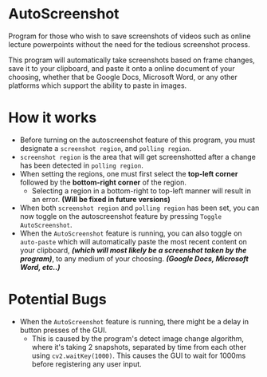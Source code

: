# AutoScreenshot

Program for those who wish to save screenshots of videos such as online lecture powerpoints without the need for the tedious screenshot process. 


This program will automatically take screenshots based on frame changes, save it to your clipboard, and paste it onto a online document of your choosing, whether that be Google Docs, Microsoft Word,
or any other platforms which support the ability to paste in images.

# How it works

- Before turning on the autoscreenshot feature of this program, you must designate a `screenshot region`, and `polling region`.
- `screenshot region` is the area that will get screenshotted after a change has been detected in `polling region`.
- When setting the regions, one must first select the **top-left corner** followed by the **bottom-right corner** of the region.
  - Selecting a region in a bottom-right to top-left manner will result in an error. **(Will be fixed in future versions)**
- When both `screenshot region` and `polling region` has been set, you can now toggle on the autoscreenshot feature by pressing `Toggle AutoScreenshot`.
- When the `AutoScreenshot` feature is running, you can also toggle on `auto-paste` which will automatically paste the most recent content on your clipboard,
***(which will most likely be a screenshot taken by the program)***, to any medium of your choosing. ***(Google Docs, Microsoft Word, etc..)***


# Potential Bugs
- When the `AutoScreenshot` feature is running, there might be a delay in button presses of the GUI.
  - This is caused by the program's detect image change algorithm, where it's taking 2 snapshots, separated by time from each other using `cv2.waitKey(1000)`.
  This causes the GUI to wait for 1000ms before registering any user input.

